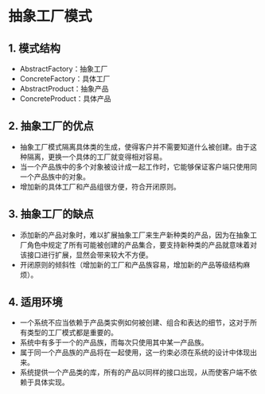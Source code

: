 # 抽象工厂模式

## 1. 模式结构

- AbstractFactory：抽象工厂
- ConcreteFactory：具体工厂
- AbstractProduct：抽象产品
- ConcreteProduct：具体产品

## 2. 抽象工厂的优点

- 抽象工厂模式隔离具体类的生成，使得客户并不需要知道什么被创建。由于这种隔离，更换一个具体的工厂就变得相对容易。
- 当一个产品族中的多个对象被设计成一起工作时，它能够保证客户端只使用同一个产品族中的对象。
- 增加新的具体工厂和产品组很方便，符合开闭原则。


## 3. 抽象工厂的缺点

- 添加新的产品对象时，难以扩展抽象工厂来生产新种类的产品，因为在抽象工厂角色中规定了所有可能被创建的产品集合，要支持新种类的产品就意味着对该接口进行扩展，显然会带来较大不方便。
- 开闭原则的倾斜性（增加新的工厂和产品族容易，增加新的产品等级结构麻烦）。

## 4. 适用环境

- 一个系统不应当依赖于产品类实例如何被创建、组合和表达的细节，这对于所有类型的工厂模式都是重要的。
- 系统中有多于一个的产品族，而每次只使用其中某一产品族。
- 属于同一个产品族的产品将在一起使用，这一约束必须在系统的设计中体现出来。
- 系统提供一个产品类的库，所有的产品以同样的接口出现，从而使客户端不依赖于具体实现。